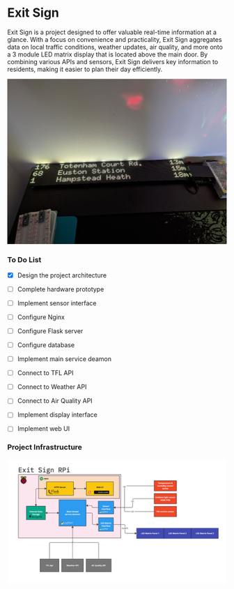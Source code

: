 # Exit Sign

Exit Sign is a project designed to offer valuable real-time information at a glance. With a focus on convenience and practicality, Exit Sign aggregates data on local traffic conditions, weather updates, air quality, and more onto a 3 module LED matrix display that is located above the main door. By combining various APIs and sensors, Exit Sign delivers key information to residents, making it easier to plan their day efficiently.

![Prototype](docs/prototype.jpg)

### To Do List
- [x] Design the project architecture
- [ ] Complete hardware prototype
- [ ] Implement sensor interface
- [ ] Configure Nginx
- [ ] Configure Flask server
- [ ] Configure database
- [ ] Implement main service deamon
- [ ] Connect to TFL API
- [ ] Connect to Weather API
- [ ] Connect to Air Quality API
- [ ] Implement display interface
- [ ] Implement web UI


### Project Infrastructure
![Project Infrastructure](docs/infra_diagram.jpg)
